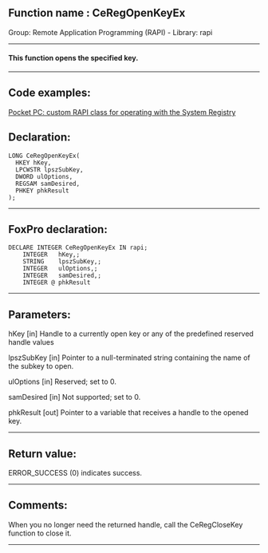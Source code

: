 
## Function name : CeRegOpenKeyEx
Group: Remote Application Programming (RAPI) - Library: rapi    
***  


#### This function opens the specified key.
***  


## Code examples:
[Pocket PC: custom RAPI class for operating with the System Registry](../../samples/sample_441.md)  

## Declaration:
```foxpro  
LONG CeRegOpenKeyEx(
  HKEY hKey,
  LPCWSTR lpszSubKey,
  DWORD ulOptions,
  REGSAM samDesired,
  PHKEY phkResult
);  
```  
***  


## FoxPro declaration:
```foxpro  
DECLARE INTEGER CeRegOpenKeyEx IN rapi;
	INTEGER   hKey,;
	STRING    lpszSubKey,;
	INTEGER   ulOptions,;
	INTEGER   samDesired,;
	INTEGER @ phkResult  
```  
***  


## Parameters:
hKey 
[in] Handle to a currently open key or any of the predefined reserved handle values

lpszSubKey 
[in] Pointer to a null-terminated string containing the name of the subkey to open. 

ulOptions 
[in] Reserved; set to 0. 

samDesired 
[in] Not supported; set to 0. 

phkResult 
[out] Pointer to a variable that receives a handle to the opened key.  
***  


## Return value:
ERROR_SUCCESS (0) indicates success.  
***  


## Comments:
When you no longer need the returned handle, call the CeRegCloseKey function to close it.   
  
***  

